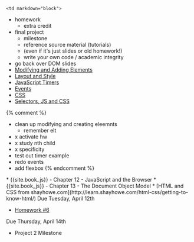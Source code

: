 	<td markdown="block">
* homework
    * extra credit
* final project
    * milestone
    * reference source material (tutorials)
    * (even if it's just slides or old homework!)
    * write your own code / academic integrity
* go back over DOM slides
* [Modifying and Adding Elements](slides/19/modifying-creating.html)
* [Layout and Style](slides/19/layout-style.html)
* [JavaScript Timers](slides/19/timers.html)
* [Events](slides/19/events.html)
* [CSS](slides/19/css.html)
* [Selectors, JS and CSS](slides/19/js-css.html)

{% comment %}
* clean up modifying and creating eleemnts
	* remember elt
* x activate hw
* x study nth child
* x specificity
* test out timer example
* redo events
* add flexbox
{% endcomment %}
</td>
	<td markdown="block">
* {{site.book_js}} - Chapter 12 - JavaScript and the Browser
* {{site.book_js}} - Chapter 13 - The Document Object Model
* [HTML and CSS from shayhowe.com](http://learn.shayhowe.com/html-css/getting-to-know-html/)
</td>
	<td markdown="block">
Due Tuesday, April 12th

* [Homework #6](homework/06.html)

Due Thursday, April 14th

* Project 2 Milestone 
</td>
